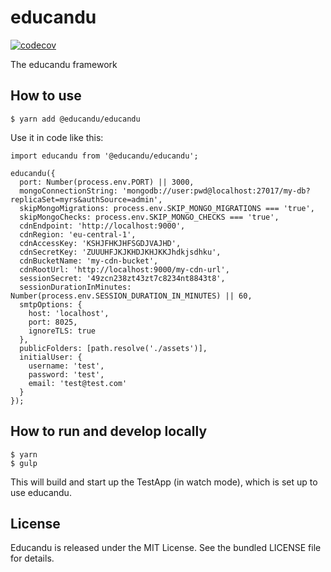# educandu

[![codecov](https://codecov.io/gh/educandu/educandu/branch/main/graph/badge.svg?token=SM7ANNBT3A)](https://codecov.io/gh/educandu/educandu)

The educandu framework

## How to use

~~~
$ yarn add @educandu/educandu
~~~

Use it in code like this:

~~~
import educandu from '@educandu/educandu';

educandu({
  port: Number(process.env.PORT) || 3000,
  mongoConnectionString: 'mongodb://user:pwd@localhost:27017/my-db?replicaSet=myrs&authSource=admin',
  skipMongoMigrations: process.env.SKIP_MONGO_MIGRATIONS === 'true',
  skipMongoChecks: process.env.SKIP_MONGO_CHECKS === 'true',
  cdnEndpoint: 'http://localhost:9000',
  cdnRegion: 'eu-central-1',
  cdnAccessKey: 'KSHJFHKJHFSGDJVAJHD',
  cdnSecretKey: 'ZUUUHFJKJKHDJKHJKKJhdkjsdhku',
  cdnBucketName: 'my-cdn-bucket',
  cdnRootUrl: 'http://localhost:9000/my-cdn-url',
  sessionSecret: '49zcn238zt43zt7c8234nt8843t8',
  sessionDurationInMinutes: Number(process.env.SESSION_DURATION_IN_MINUTES) || 60,
  smtpOptions: {
    host: 'localhost',
    port: 8025,
    ignoreTLS: true
  },
  publicFolders: [path.resolve('./assets')],
  initialUser: {
    username: 'test',
    password: 'test',
    email: 'test@test.com'
  }
});
~~~

## How to run and develop locally

~~~
$ yarn
$ gulp
~~~

This will build and start up the TestApp (in watch mode), which is set up to use educandu.

## License

Educandu is released under the MIT License. See the bundled LICENSE file for details.

